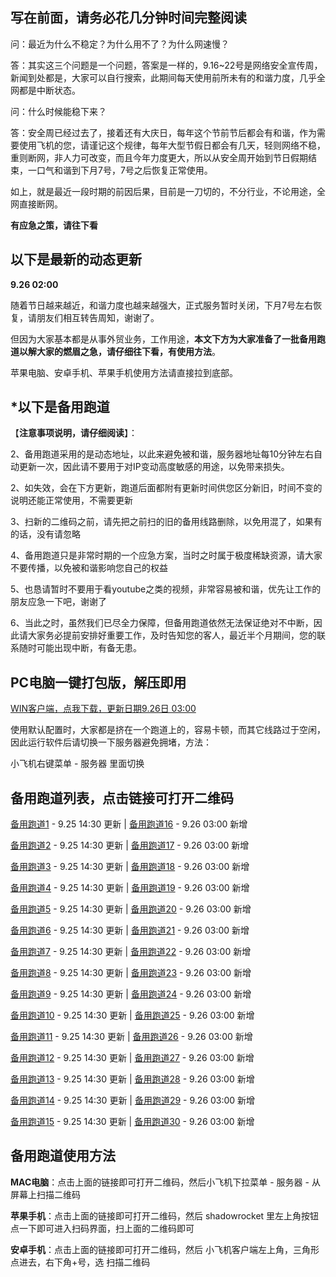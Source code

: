 写在前面，请务必花几分钟时间完整阅读
-----

问：最近为什么不稳定？为什么用不了？为什么网速慢？

答：其实这三个问题是一个问题，答案是一样的，9.16~22号是网络安全宣传周，新闻到处都是，大家可以自行搜索，此期间每天使用前所未有的和谐力度，几乎全网都是中断状态。

问：什么时候能稳下来？

答：安全周已经过去了，接着还有大庆日，每年这个节前节后都会有和谐，作为需要使用飞机的您，请谨记这个规律，每年大型节假日都会有几天，轻则网络不稳，重则断网，非人力可改变，而且今年力度更大，所以从安全周开始到节日假期结束，一口气和谐到下月7号，7号之后恢复正常使用。

如上，就是最近一段时期的前因后果，目前是一刀切的，不分行业，不论用途，全网直接断网。

**有应急之策，请往下看**


以下是最新的动态更新
-----

**9.26 02:00**

随着节日越来越近，和谐力度也越来越强大，正式服务暂时关闭，下月7号左右恢复，请朋友们相互转告周知，谢谢了。

但因为大家基本都是从事外贸业务，工作用途，**本文下方为大家准备了一批备用跑道以解大家的燃眉之急，请仔细往下看，有使用方法**。

苹果电脑、安卓手机、苹果手机使用方法请直接拉到底部。

*以下是备用跑道
-----

【**注意事项说明，请仔细阅读**】：

2、备用跑道采用的是动态地址，以此来避免被和谐，服务器地址每10分钟左右自动更新一次，因此请不要用于对IP变动高度敏感的用途，以免带来损失。

2、如失效，会在下方更新，跑道后面都附有更新时间供您区分新旧，时间不变的说明还能正常使用，不需要更新

3、扫新的二维码之前，请先把之前扫的旧的备用线路删除，以免用混了，如果有的话，没有请忽略

4、备用跑道只是非常时期的一个应急方案，当时之时属于极度稀缺资源，请大家不要传播，以免被和谐影响您自己的权益

5、也恳请暂时不要用于看youtube之类的视频，非常容易被和谐，优先让工作的朋友应急一下吧，谢谢了

6、当此之时，虽然我们已尽全力保障，但备用跑道依然无法保证绝对不中断，因此请大家务必提前安排好重要工作，及时告知您的客人，最近半个月期间，您的联系随时可能出现中断，有备无患。

PC电脑一键打包版，解压即用
-----

[WIN客户端，点我下载，更新日期9.26日 03:00 ](https://files.catbox.moe/jn3esy.7z "点击下载")

使用默认配置时，大家都是挤在一个跑道上的，容易卡顿，而其它线路过于空闲，因此运行软件后请切换一下服务器避免拥堵，方法：

小飞机右键菜单 - 服务器 里面切换

备用跑道列表，点击链接可打开二维码
-----

[备用跑道1](https://files.catbox.moe/r9809k.png "用客户端扫二维码即可完成添加")  - 9.25 14:30 更新          |          [备用跑道16](https://files.catbox.moe/ahxmsz.png "用客户端扫二维码即可完成添加")  - 9.26 03:00 新增

[备用跑道2](https://files.catbox.moe/zrxo7m.png "用客户端扫二维码即可完成添加")  - 9.25 14:30 更新          |          [备用跑道17](https://files.catbox.moe/jy6x2y.png "用客户端扫二维码即可完成添加")  - 9.26 03:00 新增

[备用跑道3](https://files.catbox.moe/fyvz37.png "用客户端扫二维码即可完成添加")  - 9.25 14:30 更新          |          [备用跑道18](https://files.catbox.moe/6altjv.png "用客户端扫二维码即可完成添加")  - 9.26 03:00 新增

[备用跑道4](https://files.catbox.moe/zbsgf9.png "用客户端扫二维码即可完成添加")  - 9.25 14:30 更新          |          [备用跑道19](https://files.catbox.moe/pwg34z.png "用客户端扫二维码即可完成添加")  - 9.26 03:00 新增

[备用跑道5](https://files.catbox.moe/oluzo0.png "用客户端扫二维码即可完成添加")  - 9.25 14:30 更新          |          [备用跑道20](https://files.catbox.moe/vkf5a5.png "用客户端扫二维码即可完成添加")  - 9.26 03:00 新增

[备用跑道6](https://files.catbox.moe/urldfw.png "用客户端扫二维码即可完成添加")  - 9.25 14:30 更新          |          [备用跑道21](https://files.catbox.moe/eiocad.png "用客户端扫二维码即可完成添加")  - 9.26 03:00 新增

[备用跑道7](https://files.catbox.moe/m6kr4p.png "用客户端扫二维码即可完成添加")  - 9.25 14:30 更新          |          [备用跑道22](https://files.catbox.moe/129jxm.png "用客户端扫二维码即可完成添加")  - 9.26 03:00 新增

[备用跑道8](https://files.catbox.moe/s2edic.png "用客户端扫二维码即可完成添加")  - 9.25 14:30 更新          |          [备用跑道23](https://files.catbox.moe/38az3t.png "用客户端扫二维码即可完成添加")  - 9.26 03:00 新增

[备用跑道9](https://files.catbox.moe/xqzy68.png "用客户端扫二维码即可完成添加")  - 9.25 14:30 更新          |          [备用跑道24](https://files.catbox.moe/htj7wr.png "用客户端扫二维码即可完成添加")  - 9.26 03:00 新增

[备用跑道10](https://files.catbox.moe/xs6wex.png "用客户端扫二维码即可完成添加")  - 9.25 14:30 更新          |          [备用跑道25](https://files.catbox.moe/2v3iek.png "用客户端扫二维码即可完成添加")  - 9.26 03:00 新增

[备用跑道11](https://files.catbox.moe/ottl0x.png "用客户端扫二维码即可完成添加")  - 9.25 14:30 更新          |          [备用跑道26](https://files.catbox.moe/3xf5ln.png "用客户端扫二维码即可完成添加")  - 9.26 03:00 新增

[备用跑道12](https://files.catbox.moe/bar43x.png "用客户端扫二维码即可完成添加")  - 9.25 14:30 更新          |          [备用跑道27](https://files.catbox.moe/p6e9rz.png "用客户端扫二维码即可完成添加")  - 9.26 03:00 新增

[备用跑道13](https://files.catbox.moe/v6fuxl.png "用客户端扫二维码即可完成添加")  - 9.25 14:30 更新          |          [备用跑道28](https://files.catbox.moe/vwos0a.png "用客户端扫二维码即可完成添加")  - 9.26 03:00 新增

[备用跑道14](https://files.catbox.moe/v6fuxl.png "用客户端扫二维码即可完成添加")  - 9.25 14:30 更新          |          [备用跑道29](https://files.catbox.moe/n8iijn.png "用客户端扫二维码即可完成添加")  - 9.26 03:00 新增

[备用跑道15](https://files.catbox.moe/nuf9kv.png "用客户端扫二维码即可完成添加")  - 9.25 14:30 更新          |          [备用跑道30](https://files.catbox.moe/9c4xre.png "用客户端扫二维码即可完成添加")  - 9.26 03:00 新增

备用跑道使用方法
-----

**MAC电脑**：点击上面的链接即可打开二维码，然后小飞机下拉菜单 - 服务器 - 从屏幕上扫描二维码

**苹果手机**：点击上面的链接即可打开二维码，然后 shadowrocket 里左上角按钮点一下即可进入扫码界面，扫上面的二维码即可

**安卓手机**：点击上面的链接即可打开二维码，然后 小飞机客户端左上角，三角形点进去，右下角+号，选 扫描二维码
